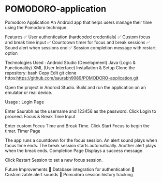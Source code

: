 # POMODORO-application

Pomodoro Application
An Android app that helps users manage their time using the Pomodoro technique.

Features
✅ User authentication (hardcoded credentials)
✅ Custom focus and break time input
✅ Countdown timer for focus and break sessions
✅ Sound alert when sessions end
✅ Session completion message with restart option


Technologies Used :
      Android Studio (Development)
      Java (Logic & Functionality)
      XML (User Interface)
Installation & Setup
Clone the repository:
bash
Copy
Edit
git clone https:https://github.com/saurabh9089/POMODORO-application.git

Open the project in Android Studio.
Build and run the application on an emulator or real device.

Usage :
Login Page

Enter Saurabh as the username and 123456 as the password.
Click Login to proceed.
Focus & Break Time Input

Enter custom Focus Time and Break Time.
Click Start Focus to begin the timer.
Timer Page

The app runs a countdown for the focus session.
An alert sound plays when focus time ends.
The break session starts automatically.
Another alert plays when the break ends.
Completion Page
      Displays a success message.

Click Restart Session to set a new focus session.

Future Improvements
🚀 Database integration for authentication
🚀 Customizable alert sounds
🚀 Pomodoro session history tracking
